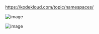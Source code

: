 https://kodekloud.com/topic/namespaces/

![image](https://github.com/Khushang49/90DaysofKubernetes/assets/95266353/ecf43b0d-9851-48c2-97eb-d4b2adcec4c8)

![image](https://github.com/Khushang49/90DaysofKubernetes/assets/95266353/26683861-d78f-4bf7-bb44-10830890e9be)


